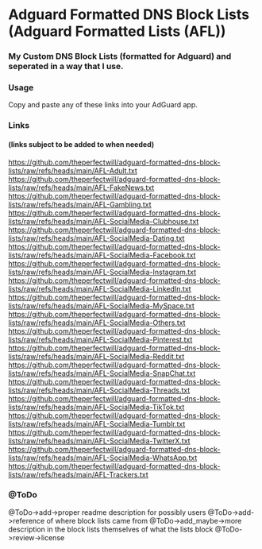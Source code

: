 # Adguard Formatted DNS Block Lists (Adguard Formatted Lists (AFL))

### My Custom DNS Block Lists (formatted for Adguard) and seperated in a way that I use.

### Usage
Copy and paste any of these links into your AdGuard app.

### Links
#### (links subject to be added to when needed)
https://github.com/theperfectwill/adguard-formatted-dns-block-lists/raw/refs/heads/main/AFL-Adult.txt
https://github.com/theperfectwill/adguard-formatted-dns-block-lists/raw/refs/heads/main/AFL-FakeNews.txt
https://github.com/theperfectwill/adguard-formatted-dns-block-lists/raw/refs/heads/main/AFL-Gambling.txt
https://github.com/theperfectwill/adguard-formatted-dns-block-lists/raw/refs/heads/main/AFL-SocialMedia-Clubhouse.txt
https://github.com/theperfectwill/adguard-formatted-dns-block-lists/raw/refs/heads/main/AFL-SocialMedia-Dating.txt
https://github.com/theperfectwill/adguard-formatted-dns-block-lists/raw/refs/heads/main/AFL-SocialMedia-Facebook.txt
https://github.com/theperfectwill/adguard-formatted-dns-block-lists/raw/refs/heads/main/AFL-SocialMedia-Instagram.txt
https://github.com/theperfectwill/adguard-formatted-dns-block-lists/raw/refs/heads/main/AFL-SocialMedia-LinkedIn.txt
https://github.com/theperfectwill/adguard-formatted-dns-block-lists/raw/refs/heads/main/AFL-SocialMedia-MySpace.txt
https://github.com/theperfectwill/adguard-formatted-dns-block-lists/raw/refs/heads/main/AFL-SocialMedia-Others.txt
https://github.com/theperfectwill/adguard-formatted-dns-block-lists/raw/refs/heads/main/AFL-SocialMedia-Pinterest.txt
https://github.com/theperfectwill/adguard-formatted-dns-block-lists/raw/refs/heads/main/AFL-SocialMedia-Reddit.txt
https://github.com/theperfectwill/adguard-formatted-dns-block-lists/raw/refs/heads/main/AFL-SocialMedia-SnapChat.txt
https://github.com/theperfectwill/adguard-formatted-dns-block-lists/raw/refs/heads/main/AFL-SocialMedia-Threads.txt
https://github.com/theperfectwill/adguard-formatted-dns-block-lists/raw/refs/heads/main/AFL-SocialMedia-TikTok.txt
https://github.com/theperfectwill/adguard-formatted-dns-block-lists/raw/refs/heads/main/AFL-SocialMedia-Tumblr.txt
https://github.com/theperfectwill/adguard-formatted-dns-block-lists/raw/refs/heads/main/AFL-SocialMedia-TwitterX.txt
https://github.com/theperfectwill/adguard-formatted-dns-block-lists/raw/refs/heads/main/AFL-SocialMedia-WhatsApp.txt
https://github.com/theperfectwill/adguard-formatted-dns-block-lists/raw/refs/heads/main/AFL-Trackers.txt

### @ToDo
@ToDo->add->proper readme description for possibly users
@ToDo->add->reference of where block lists came from
@ToDo->add_maybe->more description in the block lists themselves of what the lists block
@ToDo->review->license